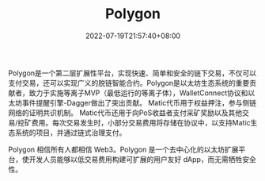 ﻿---
weight: 
title: "Polygon"
description: "Polygon是一个第二层扩展性平台，实现快速、简单和安全的链下交易，不仅可以支付交易，还可以实现广义的脱链智能合约"
date: 2022-07-19T21:57:40+08:00
lastmod: 2022-07-19T16:45:40+08:00
draft: false
authors: ["seven"]
featuredImage: "matic-tokenmatic.jpg"
link: ""
tags: ["数字代币","Polygon"]
categories: ["navigation"]
navigation: ["数字代币"]
lightgallery: true
toc: true
pinned: false
recommend: false
recommend1: false
---
Polygon是一个第二层扩展性平台，实现快速、简单和安全的链下交易，不仅可以支付交易，还可以实现广义的脱链智能合约。Polygon是以太坊生态系统的重要贡献者，致力于实施等离子MVP（最低运行的等离子体），WalletConnect协议和以太坊事件提醒引擎-Dagger做出了突出贡献。
Matic代币用于权益押注，参与侧链网络的证明共识机制。 Matic代币还用于向PoS收益者支付采矿奖励以及其他交易/挖矿费用。每次交易发生时，小部分交易费用将存储在协议中，以支持Matic生态系统的项目，并通过链式治理支付。

Polygon 相信所有人都相信 Web3。Polygon 是一个去中心化的以太坊扩展平台，使开发人员能够以低交易费用构建可扩展的用户友好 dApp，而无需牺牲安全性。